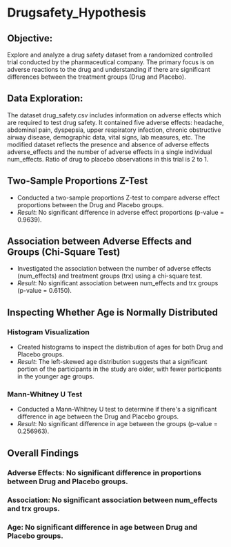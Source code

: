 # **Drugsafety_Hypothesis**


## Objective:
Explore and analyze a drug safety dataset from a randomized controlled trial conducted by the pharmaceutical company. The primary focus is on adverse reactions to the drug and understanding if there are significant differences between the treatment groups (Drug and Placebo).


## Data Exploration:
The dataset drug_safety.csv includes information on adverse effects which are required to test drug safety. It contained five adverse effects: headache, abdominal pain, dyspepsia, upper respiratory infection, chronic obstructive airway disease, demographic data, vital signs, lab measures, etc. The modified dataset reflects the presence and absence of adverse effects adverse_effects and the number of adverse effects in a single individual num_effects. Ratio of drug to placebo observations in this trial is 2 to 1.


## **Two-Sample Proportions Z-Test**
 - Conducted a two-sample proportions Z-test to compare adverse effect proportions between the Drug and Placebo groups.
 - *Result*: No significant difference in adverse effect proportions (p-value = 0.9639).


## **Association between Adverse Effects and Groups (Chi-Square Test)**
 - Investigated the association between the number of adverse effects (num_effects) and treatment groups (trx) using a chi-square test.
 - *Result*: No significant association between num_effects and trx groups (p-value = 0.6150).


## **Inspecting Whether Age is Normally Distributed**
 ### Histogram Visualization
 - Created histograms to inspect the distribution of ages for both Drug and Placebo groups.
 - *Result*: The left-skewed age distribution suggests that a significant portion of the participants in the study are older, with fewer participants in the younger age groups. 
 ### Mann-Whitney U Test
 - Conducted a Mann-Whitney U test to determine if there's a significant difference in age between the Drug and Placebo groups.
 - *Result*: No significant difference in age between the groups (p-value = 0.256963).


## **Overall Findings**

 ### Adverse Effects: No significant difference in proportions between Drug and Placebo groups.
 ### Association: No significant association between num_effects and trx groups.
 ### Age: No significant difference in age between Drug and Placebo groups.
